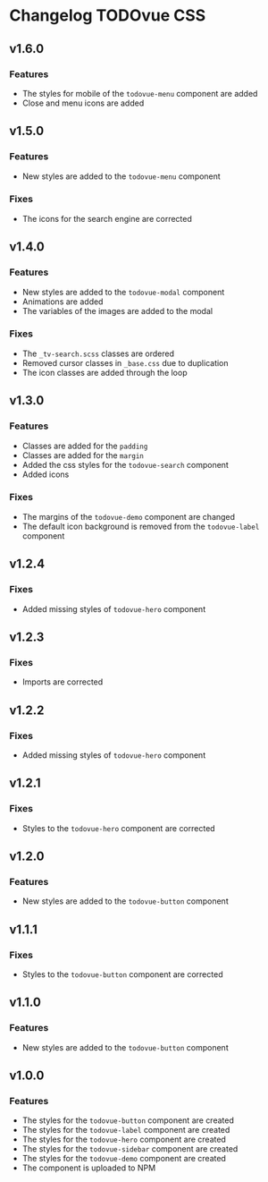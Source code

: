 # Changelog **TODOvue CSS**
## v1.6.0
### Features
* The styles for mobile of the `todovue-menu` component are added
* Close and menu icons are added

## v1.5.0
### Features
* New styles are added to the `todovue-menu` component
### Fixes
* The icons for the search engine are corrected

## v1.4.0
### Features
* New styles are added to the `todovue-modal` component
* Animations are added
* The variables of the images are added to the modal
### Fixes
* The `_tv-search.scss` classes are ordered
* Removed cursor classes in `_base.css` due to duplication
* The icon classes are added through the loop

## v1.3.0
### Features
* Classes are added for the `padding`
* Classes are added for the `margin`
* Added the css styles for the `todovue-search` component
* Added icons
### Fixes
* The margins of the `todovue-demo` component are changed
* The default icon background is removed from the `todovue-label` component

## v1.2.4
### Fixes
* Added missing styles of `todovue-hero` component

## v1.2.3
### Fixes
* Imports are corrected

## v1.2.2
### Fixes
* Added missing styles of `todovue-hero` component

## v1.2.1
### Fixes
* Styles to the `todovue-hero` component are corrected

## v1.2.0
### Features
* New styles are added to the `todovue-button` component


## v1.1.1
### Fixes
* Styles to the `todovue-button` component are corrected

## v1.1.0
### Features
* New styles are added to the `todovue-button` component

## v1.0.0
### Features
* The styles for the `todovue-button` component are created
* The styles for the `todovue-label` component are created
* The styles for the `todovue-hero` component are created
* The styles for the `todovue-sidebar` component are created
* The styles for the `todovue-demo` component are created
* The component is uploaded to NPM

